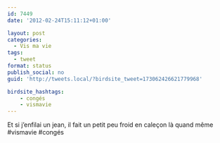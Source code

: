 ```yaml
---
id: 7449
date: '2012-02-24T15:11:12+01:00'

layout: post
categories:
  - Vis ma vie
tags:
  - tweet
format: status
publish_social: no
guid: 'http://tweets.local/?birdsite_tweet=173062426621779968'

birdsite_hashtags:
    - congés
    - vismavie
---
```


Et si j’enfilai un jean, il fait un petit peu froid en caleçon là quand même #vismavie #congés